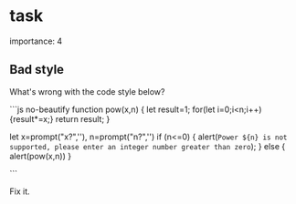 # task

importance: 4

## Bad style

What's wrong with the code style below?

\`\`\`js no-beautify function pow\(x,n\) { let result=1; for\(let i=0;i&lt;n;i++\) {result\*=x;} return result; }

let x=prompt\("x?",''\), n=prompt\("n?",''\) if \(n&lt;=0\) { alert\(`Power ${n} is not supported, please enter an integer number greater than zero`\); } else { alert\(pow\(x,n\)\) }

\`\`\`

Fix it.

